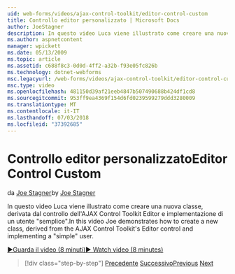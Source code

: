 ```yaml
---
uid: web-forms/videos/ajax-control-toolkit/editor-control-custom
title: Controllo editor personalizzato | Microsoft Docs
author: JoeStagner
description: In questo video Luca viene illustrato come creare una nuova classe, derivata dal controllo dell'AJAX Control Toolkit Editor e implementazione di un utente "semplice".
ms.author: aspnetcontent
manager: wpickett
ms.date: 05/13/2009
ms.topic: article
ms.assetid: c688f8c3-0d0d-4ff2-a32b-f93e05fc826b
ms.technology: dotnet-webforms
msc.legacyurl: /web-forms/videos/ajax-control-toolkit/editor-control-custom
msc.type: video
ms.openlocfilehash: 481150d39af21eeb4847b507490688b424df1cd8
ms.sourcegitcommit: 953ff9ea4369f154d6fd0239599279ddd3280009
ms.translationtype: MT
ms.contentlocale: it-IT
ms.lasthandoff: 07/03/2018
ms.locfileid: "37392685"
---
```

<a name="editor-control-custom"></a><span data-ttu-id="91c23-103">Controllo editor personalizzato</span><span class="sxs-lookup"><span data-stu-id="91c23-103">Editor Control Custom</span></span>
====================
<span data-ttu-id="91c23-104">da [Joe Stagner](https://github.com/JoeStagner)</span><span class="sxs-lookup"><span data-stu-id="91c23-104">by [Joe Stagner](https://github.com/JoeStagner)</span></span>

<span data-ttu-id="91c23-105">In questo video Luca viene illustrato come creare una nuova classe, derivata dal controllo dell'AJAX Control Toolkit Editor e implementazione di un utente "semplice".</span><span class="sxs-lookup"><span data-stu-id="91c23-105">In this video Joe demonstrates how to create a new class, derived from the AJAX Control Toolkit's Editor control and implementing a "simple" user.</span></span>

[<span data-ttu-id="91c23-106">&#9654;Guarda il video (8 minuti)</span><span class="sxs-lookup"><span data-stu-id="91c23-106">&#9654; Watch video (8 minutes)</span></span>](https://channel9.msdn.com/Blogs/ASP-NET-Site-Videos/editor-control-custom)

> [!div class="step-by-step"]
> <span data-ttu-id="91c23-107">[Precedente](editor-control.md)
> [Successivo](create-a-new-custom-extender.md)</span><span class="sxs-lookup"><span data-stu-id="91c23-107">[Previous](editor-control.md)
[Next](create-a-new-custom-extender.md)</span></span>
